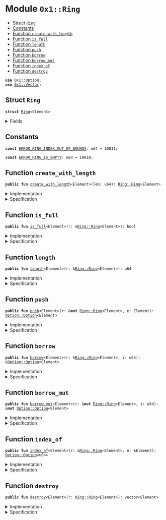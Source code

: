 
<a name="0x1_Ring"></a>

# Module `0x1::Ring`



-  [Struct `Ring`](#0x1_Ring_Ring)
-  [Constants](#@Constants_0)
-  [Function `create_with_length`](#0x1_Ring_create_with_length)
-  [Function `is_full`](#0x1_Ring_is_full)
-  [Function `length`](#0x1_Ring_length)
-  [Function `push`](#0x1_Ring_push)
-  [Function `borrow`](#0x1_Ring_borrow)
-  [Function `borrow_mut`](#0x1_Ring_borrow_mut)
-  [Function `index_of`](#0x1_Ring_index_of)
-  [Function `destroy`](#0x1_Ring_destroy)


<pre><code><b>use</b> <a href="Option.md#0x1_Option">0x1::Option</a>;
<b>use</b> <a href="Vector.md#0x1_Vector">0x1::Vector</a>;
</code></pre>



<a name="0x1_Ring_Ring"></a>

## Struct `Ring`



<pre><code><b>struct</b> <a href="Ring.md#0x1_Ring">Ring</a>&lt;Element&gt;
</code></pre>



<details>
<summary>Fields</summary>


<dl>
<dt>
<code>data: vector&lt;<a href="Option.md#0x1_Option_Option">Option::Option</a>&lt;Element&gt;&gt;</code>
</dt>
<dd>

</dd>
<dt>
<code>insertion_index: u64</code>
</dt>
<dd>

</dd>
</dl>


</details>

<a name="@Constants_0"></a>

## Constants


<a name="0x1_Ring_ERROR_RING_INDEX_OUT_OF_BOUNDS"></a>



<pre><code><b>const</b> <a href="Ring.md#0x1_Ring_ERROR_RING_INDEX_OUT_OF_BOUNDS">ERROR_RING_INDEX_OUT_OF_BOUNDS</a>: u64 = 10011;
</code></pre>



<a name="0x1_Ring_ERROR_RING_IS_EMPTY"></a>



<pre><code><b>const</b> <a href="Ring.md#0x1_Ring_ERROR_RING_IS_EMPTY">ERROR_RING_IS_EMPTY</a>: u64 = 10010;
</code></pre>



<a name="0x1_Ring_create_with_length"></a>

## Function `create_with_length`



<pre><code><b>public</b> <b>fun</b> <a href="Ring.md#0x1_Ring_create_with_length">create_with_length</a>&lt;Element&gt;(len: u64): <a href="Ring.md#0x1_Ring_Ring">Ring::Ring</a>&lt;Element&gt;
</code></pre>



<details>
<summary>Implementation</summary>


<pre><code><b>public</b> <b>fun</b> <a href="Ring.md#0x1_Ring_create_with_length">create_with_length</a>&lt;Element&gt;( len: u64 ):<a href="Ring.md#0x1_Ring">Ring</a>&lt;Element&gt;{
    <b>let</b> data = <a href="Vector.md#0x1_Vector_empty">Vector::empty</a>&lt;<a href="Option.md#0x1_Option_Option">Option::Option</a>&lt;Element&gt;&gt;();
    <b>let</b> i = 0;
    <b>while</b>(i &lt; len){
        <a href="Vector.md#0x1_Vector_push_back">Vector::push_back</a>&lt;<a href="Option.md#0x1_Option_Option">Option::Option</a>&lt;Element&gt;&gt;(&<b>mut</b> data , <a href="Option.md#0x1_Option_none">Option::none</a>&lt;Element&gt;());
        i = i + 1;
    };
    <a href="Ring.md#0x1_Ring">Ring</a> {
        data             : data,
        insertion_index  : 0
    }
}
</code></pre>



</details>

<details>
<summary>Specification</summary>



<pre><code><b>pragma</b> intrinsic = <b>true</b>;
</code></pre>



</details>

<a name="0x1_Ring_is_full"></a>

## Function `is_full`



<pre><code><b>public</b> <b>fun</b> <a href="Ring.md#0x1_Ring_is_full">is_full</a>&lt;Element&gt;(r: &<a href="Ring.md#0x1_Ring_Ring">Ring::Ring</a>&lt;Element&gt;): bool
</code></pre>



<details>
<summary>Implementation</summary>


<pre><code><b>public</b> <b>fun</b> <a href="Ring.md#0x1_Ring_is_full">is_full</a>&lt;Element&gt;(r: &<a href="Ring.md#0x1_Ring">Ring</a>&lt;Element&gt;):bool{
    <a href="Option.md#0x1_Option_is_some">Option::is_some</a>&lt;Element&gt;(<a href="Vector.md#0x1_Vector_borrow">Vector::borrow</a>&lt;<a href="Option.md#0x1_Option_Option">Option::Option</a>&lt;Element&gt;&gt;(&r.data, r.insertion_index))
}
</code></pre>



</details>

<details>
<summary>Specification</summary>



<pre><code><b>pragma</b> intrinsic = <b>true</b>;
</code></pre>



</details>

<a name="0x1_Ring_length"></a>

## Function `length`



<pre><code><b>public</b> <b>fun</b> <a href="Ring.md#0x1_Ring_length">length</a>&lt;Element&gt;(r: &<a href="Ring.md#0x1_Ring_Ring">Ring::Ring</a>&lt;Element&gt;): u64
</code></pre>



<details>
<summary>Implementation</summary>


<pre><code><b>public</b> <b>fun</b> <a href="Ring.md#0x1_Ring_length">length</a>&lt;Element&gt;(r: &<a href="Ring.md#0x1_Ring">Ring</a>&lt;Element&gt;): u64{
    <a href="Vector.md#0x1_Vector_length">Vector::length</a>&lt;<a href="Option.md#0x1_Option_Option">Option::Option</a>&lt;Element&gt;&gt;( &r.data )
}
</code></pre>



</details>

<details>
<summary>Specification</summary>



<pre><code><b>pragma</b> intrinsic = <b>true</b>;
</code></pre>



</details>

<a name="0x1_Ring_push"></a>

## Function `push`



<pre><code><b>public</b> <b>fun</b> <a href="Ring.md#0x1_Ring_push">push</a>&lt;Element&gt;(r: &<b>mut</b> <a href="Ring.md#0x1_Ring_Ring">Ring::Ring</a>&lt;Element&gt;, e: Element): <a href="Option.md#0x1_Option_Option">Option::Option</a>&lt;Element&gt;
</code></pre>



<details>
<summary>Implementation</summary>


<pre><code><b>public</b> <b>fun</b> <a href="Ring.md#0x1_Ring_push">push</a>&lt;Element&gt; (r: &<b>mut</b> <a href="Ring.md#0x1_Ring">Ring</a>&lt;Element&gt; , e: Element):<a href="Option.md#0x1_Option_Option">Option::Option</a>&lt;Element&gt;{
    <b>let</b> op_e = <a href="Vector.md#0x1_Vector_borrow_mut">Vector::borrow_mut</a>&lt;<a href="Option.md#0x1_Option_Option">Option::Option</a>&lt;Element&gt;&gt;(&<b>mut</b> r.data, r.insertion_index);
    <b>let</b> res = <b>if</b>(  <a href="Option.md#0x1_Option_is_none">Option::is_none</a>&lt;Element&gt;(op_e) ){
        <a href="Option.md#0x1_Option_fill">Option::fill</a>&lt;Element&gt;( op_e, e);
        <a href="Option.md#0x1_Option_none">Option::none</a>&lt;Element&gt;()
    }<b>else</b>{
       <a href="Option.md#0x1_Option_some">Option::some</a>&lt;Element&gt;( <a href="Option.md#0x1_Option_swap">Option::swap</a>&lt;Element&gt;( op_e, e) )
    };
    r.insertion_index = ( r.insertion_index + 1 ) % <a href="Vector.md#0x1_Vector_length">Vector::length</a>&lt;<a href="Option.md#0x1_Option_Option">Option::Option</a>&lt;Element&gt;&gt;(&r.data);
    res
}
</code></pre>



</details>

<details>
<summary>Specification</summary>



<pre><code><b>pragma</b> intrinsic = <b>true</b>;
</code></pre>



</details>

<a name="0x1_Ring_borrow"></a>

## Function `borrow`



<pre><code><b>public</b> <b>fun</b> <a href="Ring.md#0x1_Ring_borrow">borrow</a>&lt;Element&gt;(r: &<a href="Ring.md#0x1_Ring_Ring">Ring::Ring</a>&lt;Element&gt;, i: u64): &<a href="Option.md#0x1_Option_Option">Option::Option</a>&lt;Element&gt;
</code></pre>



<details>
<summary>Implementation</summary>


<pre><code><b>public</b> <b>fun</b> <a href="Ring.md#0x1_Ring_borrow">borrow</a>&lt;Element&gt;(r:& <a href="Ring.md#0x1_Ring">Ring</a>&lt;Element&gt;, i: u64):&<a href="Option.md#0x1_Option_Option">Option::Option</a>&lt;Element&gt;{
    <b>let</b> len = <a href="Ring.md#0x1_Ring_length">length</a>&lt;Element&gt;(r);
    <a href="Vector.md#0x1_Vector_borrow">Vector::borrow</a>&lt;<a href="Option.md#0x1_Option_Option">Option::Option</a>&lt;Element&gt;&gt;(&r.data, i % len)
}
</code></pre>



</details>

<details>
<summary>Specification</summary>



<pre><code><b>pragma</b> intrinsic = <b>true</b>;
</code></pre>



</details>

<a name="0x1_Ring_borrow_mut"></a>

## Function `borrow_mut`



<pre><code><b>public</b> <b>fun</b> <a href="Ring.md#0x1_Ring_borrow_mut">borrow_mut</a>&lt;Element&gt;(r: &<b>mut</b> <a href="Ring.md#0x1_Ring_Ring">Ring::Ring</a>&lt;Element&gt;, i: u64): &<b>mut</b> <a href="Option.md#0x1_Option_Option">Option::Option</a>&lt;Element&gt;
</code></pre>



<details>
<summary>Implementation</summary>


<pre><code><b>public</b> <b>fun</b> <a href="Ring.md#0x1_Ring_borrow_mut">borrow_mut</a>&lt;Element&gt;(r: &<b>mut</b> <a href="Ring.md#0x1_Ring">Ring</a>&lt;Element&gt;, i: u64):&<b>mut</b> <a href="Option.md#0x1_Option_Option">Option::Option</a>&lt;Element&gt;{
    <b>let</b> len = <a href="Ring.md#0x1_Ring_length">length</a>&lt;Element&gt;(r);
    <a href="Vector.md#0x1_Vector_borrow_mut">Vector::borrow_mut</a>&lt;<a href="Option.md#0x1_Option_Option">Option::Option</a>&lt;Element&gt;&gt;(&<b>mut</b> r.data, i % len)
}
</code></pre>



</details>

<details>
<summary>Specification</summary>



<pre><code><b>pragma</b> intrinsic = <b>true</b>;
</code></pre>



</details>

<a name="0x1_Ring_index_of"></a>

## Function `index_of`



<pre><code><b>public</b> <b>fun</b> <a href="Ring.md#0x1_Ring_index_of">index_of</a>&lt;Element&gt;(r: &<a href="Ring.md#0x1_Ring_Ring">Ring::Ring</a>&lt;Element&gt;, e: &Element): <a href="Option.md#0x1_Option_Option">Option::Option</a>&lt;u64&gt;
</code></pre>



<details>
<summary>Implementation</summary>


<pre><code><b>public</b> <b>fun</b> <a href="Ring.md#0x1_Ring_index_of">index_of</a>&lt;Element&gt;(r: &<a href="Ring.md#0x1_Ring">Ring</a>&lt;Element&gt;, e: &Element):<a href="Option.md#0x1_Option_Option">Option::Option</a>&lt;u64&gt;{
    <b>let</b> i = 0;
    <b>let</b> len = <a href="Ring.md#0x1_Ring_length">length</a>&lt;Element&gt;(r);
    <b>while</b> ( i &lt; len ) {
        <b>if</b> ( <a href="Option.md#0x1_Option_borrow">Option::borrow</a>&lt;Element&gt;(<a href="Vector.md#0x1_Vector_borrow">Vector::borrow</a>( &r.data, i )) == e) <b>return</b> <a href="Option.md#0x1_Option_some">Option::some</a>(i);
        i = i + 1;
    };
    <a href="Option.md#0x1_Option_none">Option::none</a>&lt;u64&gt;()
}
</code></pre>



</details>

<details>
<summary>Specification</summary>



<pre><code><b>pragma</b> intrinsic = <b>true</b>;
</code></pre>



</details>

<a name="0x1_Ring_destroy"></a>

## Function `destroy`



<pre><code><b>public</b> <b>fun</b> <a href="Ring.md#0x1_Ring_destroy">destroy</a>&lt;Element&gt;(r: <a href="Ring.md#0x1_Ring_Ring">Ring::Ring</a>&lt;Element&gt;): vector&lt;Element&gt;
</code></pre>



<details>
<summary>Implementation</summary>


<pre><code><b>public</b> <b>fun</b> <a href="Ring.md#0x1_Ring_destroy">destroy</a>&lt;Element&gt;(r: <a href="Ring.md#0x1_Ring">Ring</a>&lt;Element&gt;):vector&lt;Element&gt;{
    <b>let</b> <a href="Ring.md#0x1_Ring">Ring</a> {
        data            : data ,
        insertion_index : _,
    } = r ;
    <b>let</b> len = <a href="Vector.md#0x1_Vector_length">Vector::length</a>&lt;<a href="Option.md#0x1_Option_Option">Option::Option</a>&lt;Element&gt;&gt;(&data);
    <b>let</b> i = len;
    <b>let</b> vec = <a href="Vector.md#0x1_Vector_empty">Vector::empty</a>&lt;Element&gt;();
    <b>while</b> ( i &gt; 0 ) {
        <b>let</b> op_e = <a href="Vector.md#0x1_Vector_pop_back">Vector::pop_back</a>( &<b>mut</b> data );
        <b>if</b> ( <a href="Option.md#0x1_Option_is_some">Option::is_some</a>&lt;Element&gt;(&op_e) ) {
            <a href="Vector.md#0x1_Vector_push_back">Vector::push_back</a>&lt;Element&gt;(&<b>mut</b> vec, <a href="Option.md#0x1_Option_destroy_some">Option::destroy_some</a>&lt;Element&gt;(op_e))
        }<b>else</b> {
           <a href="Option.md#0x1_Option_destroy_none">Option::destroy_none</a>&lt;Element&gt;(op_e)
        };
        i = i - 1;
    };
    <a href="Vector.md#0x1_Vector_destroy_empty">Vector::destroy_empty</a>&lt;<a href="Option.md#0x1_Option_Option">Option::Option</a>&lt;Element&gt;&gt;(data);
    vec
}
</code></pre>



</details>

<details>
<summary>Specification</summary>



<pre><code><b>pragma</b> intrinsic = <b>true</b>;
</code></pre>



</details>
